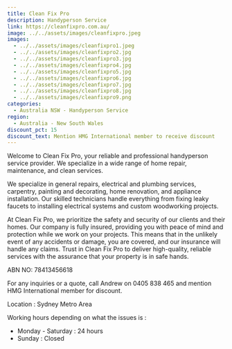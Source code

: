 ```yaml
---
title: Clean Fix Pro
description: Handyperson Service
link: https://cleanfixpro.com.au/
image: ../../assets/images/cleanfixpro.jpeg
images:
  - ../../assets/images/cleanfixpro1.jpeg
  - ../../assets/images/cleanfixpro2.jpg
  - ../../assets/images/cleanfixpro3.jpg
  - ../../assets/images/cleanfixpro4.jpg
  - ../../assets/images/cleanfixpro5.jpg
  - ../../assets/images/cleanfixpro6.jpg
  - ../../assets/images/cleanfixpro7.jpg
  - ../../assets/images/cleanfixpro8.jpg
  - ../../assets/images/cleanfixpro9.png
categories:
  - Australia NSW - Handyperson Service
region:
  - Australia - New South Wales
discount_pct: 15
discount_text: Mention HMG International member to receive discount
---
```

Welcome to Clean Fix Pro, your reliable and professional handyperson service provider. We specialize in a wide range of home repair, maintenance, and clean services.

We specialize in general repairs, electrical and plumbing services, carpentry, painting and decorating, home renovation, and appliance installation. Our skilled technicians handle everything from fixing leaky faucets to installing electrical systems and custom woodworking projects.

At Clean Fix Pro, we prioritize the safety and security of our clients and their homes. Our company is fully insured, providing you with peace of mind and protection while we work on your projects. This means that in the unlikely event of any accidents or damage, you are covered, and our insurance will handle any claims. Trust in Clean Fix Pro to deliver high-quality, reliable services with the assurance that your property is in safe hands.

ABN NO: 78413456618

For any inquiries or a quote, call Andrew on 0405 838 465 and mention HMG International member for discount.

Location : Sydney Metro Area

Working hours depending on what the issues is :

* Monday - Saturday : 24 hours
* Sunday : Closed
